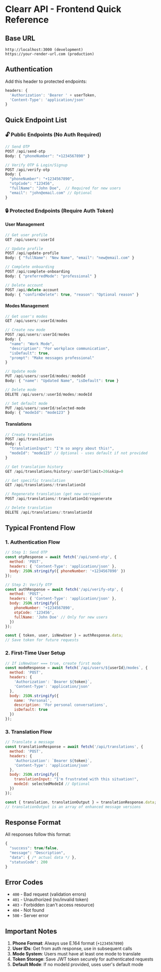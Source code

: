 # Clearr API - Frontend Quick Reference

## Base URL
```
http://localhost:3000 (development)
https://your-render-url.com (production)
```

## Authentication
Add this header to protected endpoints:
```javascript
headers: {
  'Authorization': 'Bearer ' + userToken,
  'Content-Type': 'application/json'
}
```

## Quick Endpoint List

### 🔓 **Public Endpoints (No Auth Required)**
```javascript
// Send OTP
POST /api/send-otp
Body: { "phoneNumber": "+1234567890" }

// Verify OTP & Login/Signup
POST /api/verify-otp
Body: {
  "phoneNumber": "+1234567890",
  "otpCode": "123456",
  "fullName": "John Doe",  // Required for new users
  "email": "john@email.com" // Optional
}
```

### 🔒 **Protected Endpoints (Require Auth Token)**

#### User Management
```javascript
// Get user profile
GET /api/users/:userId

// Update profile
POST /api/update-profile
Body: { "fullName": "New Name", "email": "new@email.com" }

// Complete onboarding
POST /api/complete-onboarding
Body: { "preferredMode": "professional" }

// Delete account
POST /api/delete-account
Body: { "confirmDelete": true, "reason": "Optional reason" }
```

#### Modes Management
```javascript
// Get user's modes
GET /api/users/:userId/modes

// Create new mode
POST /api/users/:userId/modes
Body: {
  "name": "Work Mode",
  "description": "For workplace communication",
  "isDefault": true,
  "prompt": "Make messages professional"
}

// Update mode
PUT /api/users/:userId/modes/:modeId
Body: { "name": "Updated Name", "isDefault": true }

// Delete mode
DELETE /api/users/:userId/modes/:modeId

// Set default mode
PUT /api/users/:userId/selected-mode
Body: { "modeId": "mode123" }
```

#### Translations
```javascript
// Create translation
POST /api/translations
Body: {
  "translationInput": "I'm so angry about this!",
  "modeId": "mode123" // Optional - uses default if not provided
}

// Get translation history
GET /api/translations/history/:userId?limit=20&skip=0

// Get specific translation
GET /api/translations/:translationId

// Regenerate translation (get new version)
POST /api/translations/:translationId/regenerate

// Delete translation
DELETE /api/translations/:translationId
```

## Typical Frontend Flow

### 1. Authentication Flow
```javascript
// Step 1: Send OTP
const otpResponse = await fetch('/api/send-otp', {
  method: 'POST',
  headers: { 'Content-Type': 'application/json' },
  body: JSON.stringify({ phoneNumber: '+1234567890' })
});

// Step 2: Verify OTP
const authResponse = await fetch('/api/verify-otp', {
  method: 'POST',
  headers: { 'Content-Type': 'application/json' },
  body: JSON.stringify({
    phoneNumber: '+1234567890',
    otpCode: '123456',
    fullName: 'John Doe' // Only for new users
  })
});

const { token, user, isNewUser } = authResponse.data;
// Save token for future requests
```

### 2. First-Time User Setup
```javascript
// If isNewUser === true, create first mode
const modeResponse = await fetch(`/api/users/${userId}/modes`, {
  method: 'POST',
  headers: {
    'Authorization': `Bearer ${token}`,
    'Content-Type': 'application/json'
  },
  body: JSON.stringify({
    name: 'Personal',
    description: 'For personal conversations',
    isDefault: true
  })
});
```

### 3. Translation Flow
```javascript
// Translate a message
const translationResponse = await fetch('/api/translations', {
  method: 'POST',
  headers: {
    'Authorization': `Bearer ${token}`,
    'Content-Type': 'application/json'
  },
  body: JSON.stringify({
    translationInput: "I'm frustrated with this situation!",
    modeId: selectedModeId // Optional
  })
});

const { translation, translationOutput } = translationResponse.data;
// translationOutput is an array of enhanced message versions
```

## Response Format
All responses follow this format:
```javascript
{
  "success": true/false,
  "message": "Description",
  "data": { /* actual data */ },
  "statusCode": 200
}
```

## Error Codes
- `400` - Bad request (validation errors)
- `401` - Unauthorized (no/invalid token)
- `403` - Forbidden (can't access resource)
- `404` - Not found
- `500` - Server error

## Important Notes
1. **Phone Format**: Always use E.164 format (`+1234567890`)
2. **User IDs**: Get from auth response, use in subsequent calls
3. **Mode System**: Users must have at least one mode to translate
4. **Token Storage**: Save JWT token securely for authenticated requests
5. **Default Mode**: If no modeId provided, uses user's default mode